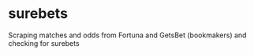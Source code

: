# surebets
Scraping matches and odds from Fortuna and GetsBet (bookmakers) and checking for surebets
